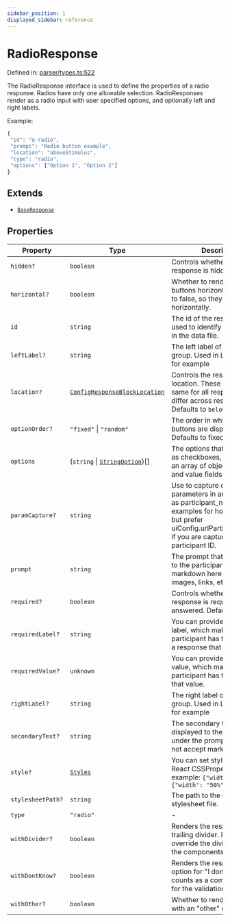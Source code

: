```yaml
---
sidebar_position: 1
displayed_sidebar: reference
---
```


# RadioResponse

Defined in: [parser/types.ts:522](https://github.com/revisit-studies/study/blob/6d0bcf865c88e39cf1cf0007fe3f55213492c22c/src/parser/types.ts#L522)

The RadioResponse interface is used to define the properties of a radio response. Radios have only one allowable selection.
RadioResponses render as a radio input with user specified options, and optionally left and right labels.

Example:
```js
{
 "id": "q-radio",
 "prompt": "Radio button example",
 "location": "aboveStimulus",
 "type": "radio",
 "options": ["Option 1", "Option 2"]
}
```

## Extends

- [`BaseResponse`](BaseResponse.md)

## Properties

| Property | Type | Description | Inherited from | Defined in |
| ------ | ------ | ------ | ------ | ------ |
| <a id="hidden"></a> `hidden?` | `boolean` | Controls whether the response is hidden. | [`BaseResponse`](BaseResponse.md).[`hidden`](BaseResponse.md#hidden) | [parser/types.ts:260](https://github.com/revisit-studies/study/blob/6d0bcf865c88e39cf1cf0007fe3f55213492c22c/src/parser/types.ts#L260) |
| <a id="horizontal"></a> `horizontal?` | `boolean` | Whether to render the radio buttons horizontally. Defaults to false, so they render horizontally. | - | [parser/types.ts:533](https://github.com/revisit-studies/study/blob/6d0bcf865c88e39cf1cf0007fe3f55213492c22c/src/parser/types.ts#L533) |
| <a id="id"></a> `id` | `string` | The id of the response. This is used to identify the response in the data file. | [`BaseResponse`](BaseResponse.md).[`id`](BaseResponse.md#id) | [parser/types.ts:244](https://github.com/revisit-studies/study/blob/6d0bcf865c88e39cf1cf0007fe3f55213492c22c/src/parser/types.ts#L244) |
| <a id="leftlabel"></a> `leftLabel?` | `string` | The left label of the radio group. Used in Likert scales for example | - | [parser/types.ts:529](https://github.com/revisit-studies/study/blob/6d0bcf865c88e39cf1cf0007fe3f55213492c22c/src/parser/types.ts#L529) |
| <a id="location"></a> `location?` | [`ConfigResponseBlockLocation`](../type-aliases/ConfigResponseBlockLocation.md) | Controls the response location. These might be the same for all responses, or differ across responses. Defaults to `belowStimulus` | [`BaseResponse`](BaseResponse.md).[`location`](BaseResponse.md#location) | [parser/types.ts:252](https://github.com/revisit-studies/study/blob/6d0bcf865c88e39cf1cf0007fe3f55213492c22c/src/parser/types.ts#L252) |
| <a id="optionorder"></a> `optionOrder?` | `"fixed"` \| `"random"` | The order in which the radio buttons are displayed. Defaults to fixed. | - | [parser/types.ts:527](https://github.com/revisit-studies/study/blob/6d0bcf865c88e39cf1cf0007fe3f55213492c22c/src/parser/types.ts#L527) |
| <a id="options"></a> `options` | (`string` \| [`StringOption`](StringOption.md))[] | The options that are displayed as checkboxes, provided as an array of objects, with label and value fields. | - | [parser/types.ts:525](https://github.com/revisit-studies/study/blob/6d0bcf865c88e39cf1cf0007fe3f55213492c22c/src/parser/types.ts#L525) |
| <a id="paramcapture"></a> `paramCapture?` | `string` | Use to capture querystring parameters in answers such as participant_name. See the examples for how this is used, but prefer uiConfig.urlParticipantIdParam if you are capturing a participant ID. | [`BaseResponse`](BaseResponse.md).[`paramCapture`](BaseResponse.md#paramcapture) | [parser/types.ts:258](https://github.com/revisit-studies/study/blob/6d0bcf865c88e39cf1cf0007fe3f55213492c22c/src/parser/types.ts#L258) |
| <a id="prompt"></a> `prompt` | `string` | The prompt that is displayed to the participant. You can use markdown here to render images, links, etc. | [`BaseResponse`](BaseResponse.md).[`prompt`](BaseResponse.md#prompt) | [parser/types.ts:246](https://github.com/revisit-studies/study/blob/6d0bcf865c88e39cf1cf0007fe3f55213492c22c/src/parser/types.ts#L246) |
| <a id="required"></a> `required?` | `boolean` | Controls whether the response is required to be answered. Defaults to true. | [`BaseResponse`](BaseResponse.md).[`required`](BaseResponse.md#required) | [parser/types.ts:250](https://github.com/revisit-studies/study/blob/6d0bcf865c88e39cf1cf0007fe3f55213492c22c/src/parser/types.ts#L250) |
| <a id="requiredlabel"></a> `requiredLabel?` | `string` | You can provide a required label, which makes it so a participant has to answer with a response that matches label. | [`BaseResponse`](BaseResponse.md).[`requiredLabel`](BaseResponse.md#requiredlabel) | [parser/types.ts:256](https://github.com/revisit-studies/study/blob/6d0bcf865c88e39cf1cf0007fe3f55213492c22c/src/parser/types.ts#L256) |
| <a id="requiredvalue"></a> `requiredValue?` | `unknown` | You can provide a required value, which makes it so a participant has to answer with that value. | [`BaseResponse`](BaseResponse.md).[`requiredValue`](BaseResponse.md#requiredvalue) | [parser/types.ts:254](https://github.com/revisit-studies/study/blob/6d0bcf865c88e39cf1cf0007fe3f55213492c22c/src/parser/types.ts#L254) |
| <a id="rightlabel"></a> `rightLabel?` | `string` | The right label of the radio group. Used in Likert scales for example | - | [parser/types.ts:531](https://github.com/revisit-studies/study/blob/6d0bcf865c88e39cf1cf0007fe3f55213492c22c/src/parser/types.ts#L531) |
| <a id="secondarytext"></a> `secondaryText?` | `string` | The secondary text that is displayed to the participant under the prompt. This does not accept markdown. | [`BaseResponse`](BaseResponse.md).[`secondaryText`](BaseResponse.md#secondarytext) | [parser/types.ts:248](https://github.com/revisit-studies/study/blob/6d0bcf865c88e39cf1cf0007fe3f55213492c22c/src/parser/types.ts#L248) |
| <a id="style"></a> `style?` | [`Styles`](../type-aliases/Styles.md) | You can set styles here, using React CSSProperties, for example: `{"width": 100}` or `{"width": "50%"}` | [`BaseResponse`](BaseResponse.md).[`style`](BaseResponse.md#style) | [parser/types.ts:268](https://github.com/revisit-studies/study/blob/6d0bcf865c88e39cf1cf0007fe3f55213492c22c/src/parser/types.ts#L268) |
| <a id="stylesheetpath"></a> `stylesheetPath?` | `string` | The path to the external stylesheet file. | [`BaseResponse`](BaseResponse.md).[`stylesheetPath`](BaseResponse.md#stylesheetpath) | [parser/types.ts:266](https://github.com/revisit-studies/study/blob/6d0bcf865c88e39cf1cf0007fe3f55213492c22c/src/parser/types.ts#L266) |
| <a id="type"></a> `type` | `"radio"` | - | - | [parser/types.ts:523](https://github.com/revisit-studies/study/blob/6d0bcf865c88e39cf1cf0007fe3f55213492c22c/src/parser/types.ts#L523) |
| <a id="withdivider"></a> `withDivider?` | `boolean` | Renders the response with a trailing divider. If present, will override the divider setting in the components or uiConfig. | [`BaseResponse`](BaseResponse.md).[`withDivider`](BaseResponse.md#withdivider) | [parser/types.ts:262](https://github.com/revisit-studies/study/blob/6d0bcf865c88e39cf1cf0007fe3f55213492c22c/src/parser/types.ts#L262) |
| <a id="withdontknow"></a> `withDontKnow?` | `boolean` | Renders the response with an option for "I don't know". This counts as a completed answer for the validation. | [`BaseResponse`](BaseResponse.md).[`withDontKnow`](BaseResponse.md#withdontknow) | [parser/types.ts:264](https://github.com/revisit-studies/study/blob/6d0bcf865c88e39cf1cf0007fe3f55213492c22c/src/parser/types.ts#L264) |
| <a id="withother"></a> `withOther?` | `boolean` | Whether to render the radios with an "other" option. | - | [parser/types.ts:535](https://github.com/revisit-studies/study/blob/6d0bcf865c88e39cf1cf0007fe3f55213492c22c/src/parser/types.ts#L535) |
